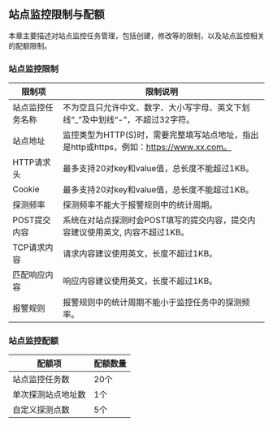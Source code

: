 ## 站点监控限制与配额
本章主要描述对站点监控任务管理，包括创建，修改等的限制，以及站点监控相关的配额限制。
### 站点监控限制
 限制项 | 限制说明 
 -- | --
 站点监控任务名称 | 不为空且只允许中文、数字、大小写字母、英文下划线“_”及中划线“-”，不超过32字符。
 站点地址 | 监控类型为HTTP(S)时，需要完整填写站点地址，指出是http或https，例如：https://www.xx.com。
 HTTP请求头 | 最多支持20对key和value值，总长度不能超过1KB。
 Cookie | 最多支持20对key和value值，总长度不能超过1KB。
 探测频率 | 探测频率不能大于报警规则中的统计周期。
 POST提交内容 | 系统在对站点探测时会POST填写的提交内容，提交内容建议使用英文, 内容不超过1KB。
 TCP请求内容 | 请求内容建议使用英文，长度不超过1KB。
 匹配响应内容 | 响应内容建议使用英文，长度不超过1KB。
 报警规则 | 报警规则中的统计周期不能小于监控任务中的探测频率。
 
### 站点监控配额
 配额项 | 配额数量 
  -- | --
 站点监控任务数 | 20个
 单次探测站点地址数 | 1个
 自定义探测点数 | 5个

